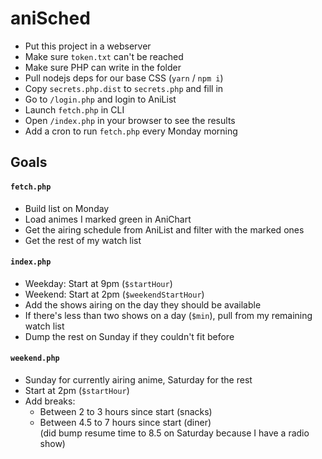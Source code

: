 # aniSched

- Put this project in a webserver
- Make sure `token.txt` can't be reached
- Make sure PHP can write in the folder
- Pull nodejs deps for our base CSS (`yarn` / `npm i`)
- Copy `secrets.php.dist` to `secrets.php` and fill in
- Go to `/login.php` and login to AniList
- Launch `fetch.php` in CLI
- Open `/index.php` in your browser to see the results
- Add a cron to run `fetch.php` every Monday morning

## Goals

#### `fetch.php`

- Build list on Monday
- Load animes I marked green in AniChart
- Get the airing schedule from AniList and filter with the marked ones
- Get the rest of my watch list

#### `index.php`

- Weekday: Start at 9pm (`$startHour`)
- Weekend: Start at 2pm (`$weekendStartHour`)
- Add the shows airing on the day they should be available
- If there's less than two shows on a day (`$min`), pull from my remaining watch list
- Dump the rest on Sunday if they couldn't fit before

#### `weekend.php`

- Sunday for currently airing anime, Saturday for the rest
- Start at 2pm (`$startHour`)
- Add breaks:
  - Between 2 to 3 hours since start (snacks)
  - Between 4.5 to 7 hours since start (diner)  
    (did bump resume time to 8.5 on Saturday because I have a radio show)

